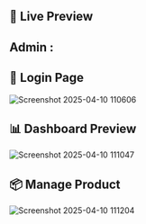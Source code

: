 ## 🚀 Live Preview
## Admin :
## 🔐 Login Page
![Screenshot 2025-04-10 110606](https://github.com/user-attachments/assets/dc8fa149-e077-4ce7-ac1d-ecdc1d101e8a)

## 📊 Dashboard Preview
![Screenshot 2025-04-10 111047](https://github.com/user-attachments/assets/b6bee6ec-c83c-4abc-b97f-f10efb61d838)

## 📦 Manage Product
![Screenshot 2025-04-10 111204](https://github.com/user-attachments/assets/d764cb31-5af1-4b69-a143-eaca53136c3b)



